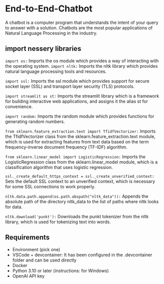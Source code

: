 # End-to-End-Chatbot
A chatbot is a computer program that understands the intent of your query to answer with a solution. Chatbots are the most popular applications of Natural Language Processing in the industry.

## import nessery libraries
`import os:` Imports the os module which provides a way of interacting with the operating system.
`import nltk:` Imports the nltk library which provides natural language processing tools and resources.

`import ssl:` Imports the ssl module which provides support for secure socket layer (SSL) and transport layer security (TLS) protocols.

`import streamlit as st:` Imports the streamlit library which is a framework for building interactive web applications, and assigns it the alias st for convenience.

`import random:` Imports the random module which provides functions for generating random numbers.

`from sklearn.feature_extraction.text import TfidfVectorizer:` Imports the TfidfVectorizer class from the sklearn.feature_extraction.text module, which is used for extracting features from text data based on the term frequency-inverse document frequency (TF-IDF) algorithm.

`from sklearn.linear_model import LogisticRegression:` Imports the LogisticRegression class from the sklearn.linear_model module, which is a classification algorithm that uses logistic regression.

`ssl._create_default_https_context = ssl._create_unverified_context:` Sets the default SSL context to an unverified context, which is necessary for some SSL connections to work properly.

`nltk.data.path.append(os.path.abspath("nltk_data")):` Appends the absolute path of the directory nltk_data to the list of paths where nltk looks for data.

`nltk.download('punkt'):` Downloads the punkt tokenizer from the nltk library, which is used for tokenizing text into words.

 ## Requirements
* Environment (pick one)
* VSCode + devcontainer: It has been configured in the .devcontainer folder and can be used directly
* Docker
* Python 3.10 or later (instructions: for Windows)
* OpenAI API key





